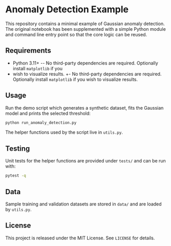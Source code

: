 
 # Anomaly Detection Example
 
 This repository contains a minimal example of Gaussian anomaly detection.
 The original notebook has been supplemented with a simple Python module and
 command line entry point so that the core logic can be reused.
 
 ## Requirements
 - Python 3.11+
-- No third-party dependencies are required. Optionally install `matplotlib` if you
-  wish to visualize results.
+- No third-party dependencies are required. Optionally install `matplotlib` if you wish to visualize results.
 
 ## Usage
 Run the demo script which generates a synthetic dataset, fits the Gaussian
 model and prints the selected threshold:
 
 ```bash
 python run_anomaly_detection.py
 ```
 
 The helper functions used by the script live in `utils.py`.
 
 ## Testing
 Unit tests for the helper functions are provided under `tests/` and can be run
 with:
 
 ```bash
 pytest -q
 ```

## Data
Sample training and validation datasets are stored in `data/` and are loaded by `utils.py`.
 
 ## License
 This project is released under the MIT License. See `LICENSE` for details.

